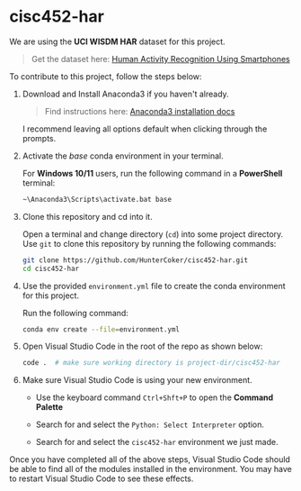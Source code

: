 # cisc452-har

We are using the **UCI WISDM HAR** dataset for this project.

> Get the dataset here:
> [Human Activity Recognition Using Smartphones](https://archive.ics.uci.edu/static/public/240/human+activity+recognition+using+smartphones.zip)

To contribute to this project, follow the steps below:

1. Download and Install Anaconda3 if you haven't already.

   > Find instructions here:
   > [Anaconda3 installation docs](https://docs.conda.io/projects/conda/en/latest/user-guide/install/index.html)

   I recommend leaving all options default when clicking through the prompts.

2. Activate the _base_ conda environment in your terminal.

   For **Windows 10/11** users, run the following command in a **PowerShell** terminal:

   ```bash
   ~\Anaconda3\Scripts\activate.bat base
   ```

3. Clone this repository and cd into it.

   Open a terminal and change directory (`cd`) into some project directory. Use `git` to clone this
   repository by running the following commands:

   ```bash
   git clone https://github.com/HunterCoker/cisc452-har.git
   cd cisc452-har
   ```

4. Use the provided `environment.yml` file to create the conda environment for this project.

   Run the following command:

   ```bash
   conda env create --file=environment.yml
   ```

5. Open Visual Studio Code in the root of the repo as shown below:

   ```bash
   code .  # make sure working directory is project-dir/cisc452-har
   ```

6. Make sure Visual Studio Code is using your new environment.

   - Use the keyboard command `Ctrl+Shft+P` to open the **Command Palette**

   - Search for and select the `Python: Select Interpreter` option.

   - Search for and select the `cisc452-har` environment we just made.

Once you have completed all of the above steps, Visual Studio Code should be able to find all of the modules installed in the environment. You may have to restart Visual Studio Code to see these effects.
